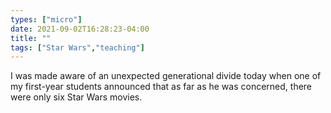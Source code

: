 ```yaml
---
types: ["micro"]
date: 2021-09-02T16:28:23-04:00
title: ""
tags: ["Star Wars","teaching"]
---
```

I was made aware of an unexpected generational divide today when one of my first-year students announced that as far as he was concerned, there were only six Star Wars movies.
